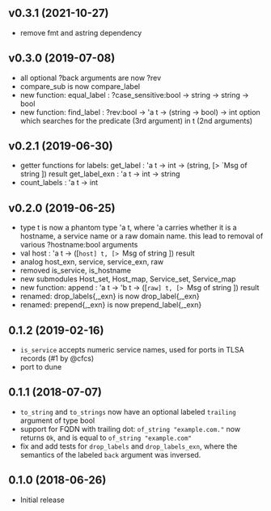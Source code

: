 ## v0.3.1 (2021-10-27)

* remove fmt and astring dependency

## v0.3.0 (2019-07-08)

* all optional ?back arguments are now ?rev
* compare_sub is now compare_label
* new function: equal_label : ?case_sensitive:bool -> string -> string -> bool
* new function: find_label : ?rev:bool -> 'a t -> (string -> bool) -> int option
  which searches for the predicate (3rd argument) in t (2nd arguments)

## v0.2.1 (2019-06-30)

* getter functions for labels:
  get_label : 'a t -> int -> (string, [> `Msg of string ]) result
  get_label_exn : 'a t -> int -> string
* count_labels : 'a t -> int

## v0.2.0 (2019-06-25)

* type t is now a phantom type 'a t, where 'a carries whether it is a hostname,
  a service name or a raw domain name. this lead to removal of various
  ?hostname:bool arguments
* val host : 'a t -> ([`host] t, [> `Msg of string ]) result
* analog host_exn, service, service_exn, raw
* removed is_service, is_hostname
* new submodules Host_set, Host_map, Service_set, Service_map
* new function: append : 'a t -> 'b t -> ([`raw] t, [> `Msg of string ]) result
* renamed: drop_labels{,_exn} is now drop_label{,_exn}
* renamed: prepend{,_exn} is now prepend_label{,_exn}

## 0.1.2 (2019-02-16)

* `is_service` accepts numeric service names, used for ports in TLSA records (#1 by @cfcs)
* port to dune

## 0.1.1 (2018-07-07)

* `to_string` and `to_strings` now have an optional labeled `trailing` argument
  of type bool
* support for FQDN with trailing dot: `of_string "example.com."` now returns
  `Ok`, and is equal to `of_string "example.com"`
* fix and add tests for `drop_labels` and `drop_labels_exn`, where the semantics
  of the labeled `back` argument was inversed.

## 0.1.0 (2018-06-26)

* Initial release
